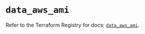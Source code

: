 # `data_aws_ami`

Refer to the Terraform Registry for docs: [`data_aws_ami`](https://registry.terraform.io/providers/hashicorp/aws/6.2.0/docs/data-sources/ami).
